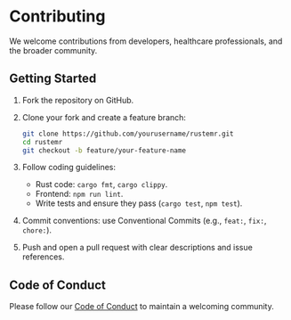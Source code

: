 # Contributing

We welcome contributions from developers, healthcare professionals, and the broader community.

## Getting Started

1. Fork the repository on GitHub.
2. Clone your fork and create a feature branch:

   ```bash
   git clone https://github.com/yourusername/rustemr.git
   cd rustemr
   git checkout -b feature/your-feature-name
   ```

3. Follow coding guidelines:
   - Rust code: `cargo fmt`, `cargo clippy`.
   - Frontend: `npm run lint`.
   - Write tests and ensure they pass (`cargo test`, `npm test`).

4. Commit conventions: use Conventional Commits (e.g., `feat:`, `fix:`, `chore:`).
5. Push and open a pull request with clear descriptions and issue references.

## Code of Conduct

Please follow our [Code of Conduct](../CODE_OF_CONDUCT.md) to maintain a welcoming community.
